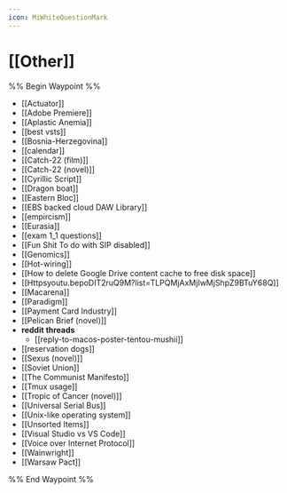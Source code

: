 ```yaml
---
icon: MiWhiteQuestionMark
---
```

# [[Other]]
%% Begin Waypoint %%
- [[Actuator]]
- [[Adobe Premiere]]
- [[Aplastic Anemia]]
- [[best vsts]]
- [[Bosnia-Herzegovina]]
- [[calendar]]
- [[Catch-22 (film)]]
- [[Catch-22 (novel)]]
- [[Cyrillic Script]]
- [[Dragon boat]]
- [[Eastern Bloc]]
- [[EBS backed cloud DAW Library]]
- [[empircism]]
- [[Eurasia]]
- [[exam 1_1 questions]]
- [[Fun Shit To do with SIP disabled]]
- [[Genomics]]
- [[Hot-wiring]]
- [[How to delete Google Drive content cache to free disk space]]
- [[Httpsyoutu.bepoDIT2ruQ9M?list=TLPQMjAxMjIwMjShpZ9BTuY68Q]]
- [[Macarena]]
- [[Paradigm]]
- [[Payment Card Industry]]
- [[Pelican Brief (novel)]]
- **reddit threads**
	- [[reply-to-macos-poster-tentou-mushii]]
- [[reservation dogs]]
- [[Sexus (novel)]]
- [[Soviet Union]]
- [[The Communist Manifesto]]
- [[Tmux usage]]
- [[Tropic of Cancer (novel)]]
- [[Universal Serial Bus]]
- [[Unix-like operating system]]
- [[Unsorted Items]]
- [[Visual Studio vs VS Code]]
- [[Voice over Internet Protocol]]
- [[Wainwright]]
- [[Warsaw Pact]]

%% End Waypoint %%
